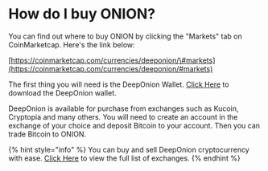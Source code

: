 # How do I buy ONION?

You can find out where to buy ONION by clicking the "Markets" tab on CoinMarketcap. Here's the link below:

[https://coinmarketcap.com/currencies/deeponion/\#markets](https://coinmarketcap.com/currencies/deeponion/#markets)

The first thing you will need is the DeepOnion Wallet. [Click Here](https://deeponion.org/#download) to download the DeepOnion wallet.

DeepOnion is available for purchase from exchanges such as Kucoin, Cryptopia and many others. You will need to create an account in the exchange of your choice and deposit Bitcoin to your account. Then you can trade Bitcoin to ONION.

{% hint style="info" %}
You can buy and sell DeepOnion cryptocurrency with ease. [Click Here](https://deeponion.org/#exchanges) to view the full list of exchanges.
{% endhint %}

